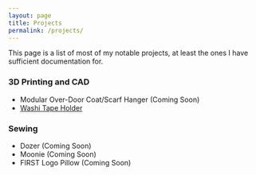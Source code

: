 ```yaml
---
layout: page
title: Projects
permalink: /projects/
---
```


This page is a list of most of my notable projects, at least the ones I have sufficient documentation for.

### 3D Printing and CAD

* Modular Over-Door Coat/Scarf Hanger (Coming Soon)
* [Washi Tape Holder](https://arynapril.github.io/washi/)

### Sewing

* Dozer (Coming Soon)
* Moonie (Coming Soon)
* FIRST Logo Pillow (Coming Soon)